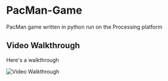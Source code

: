 # PacMan-Game
PacMan game written in python run on the Processing platform

## Video Walkthrough

Here's a walkthrough

<img src='Othello.gif' title='Video Walkthrough' width='' alt='Video Walkthrough' />
